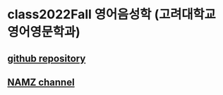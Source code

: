 # class2022Fall 영어음성학 (고려대학교 영어영문학과)
## [github repository](https://github.com/hsnam95/class2022Fall)
## [NAMZ channel](https://www.youtube.com/channel/UCKHB0ZiTVk8qUdqhVtnCUrA)
